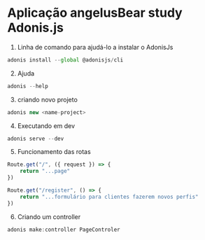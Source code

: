 

# Aplicação angelusBear study Adonis.js

1. Linha de comando para ajudá-lo a instalar o AdonisJs

```js
adonis install --global @adonisjs/cli
```

2. Ajuda

```js
adonis --help
```

3. criando novo projeto

```js
adonis new <name-project>
```

4. Executando em dev 

```js
adonis serve --dev
```

5. Funcionamento das rotas

```js
Route.get("/", ({ request }) => {
    return "...page"
})

Route.get("/register", () => {
    return "...formulário para clientes fazerem novos perfis"
})
```

6. Criando um controller 

```js
adonis make:controller PageControler
```




